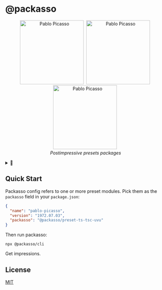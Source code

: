 
# @packasso
<p align="center">
  <img alt="Pablo Picasso" src="https://raw.githubusercontent.com/qiwi/packasso/master/pablo-picasso-self-portrait-1972-06-30.webp" width="200" />&nbsp;
  <img alt="Pablo Picasso" src="https://raw.githubusercontent.com/qiwi/packasso/master/pablo-picasso-self-portrait-1972-07-02.webp" width="200" />&nbsp;
  <img alt="Pablo Picasso" src="https://raw.githubusercontent.com/qiwi/packasso/master/pablo-picasso-self-portrait-1972-07-03.webp" width="200" />&nbsp;
  <br/><i>Postimpressive presets packages</i>
</p>

<details>
<summary>🚧</summary>

### [![Release](https://github.com/qiwi/packasso/actions/workflows/release.yml/badge.svg?branch=master)](https://github.com/qiwi/packasso/actions/workflows/release.yml) [![Maintainability](https://api.codeclimate.com/v1/badges/aaced5b2261f8a59b7cd/maintainability)](https://codeclimate.com/github/qiwi/packasso/maintainability) [![Test Coverage](https://api.codeclimate.com/v1/badges/aaced5b2261f8a59b7cd/test_coverage)](https://codeclimate.com/github/qiwi/packasso/test_coverage)

</details>


## Quick Start
Packasso config refers to one or more preset modules.
Pick them as the `packasso` field in your `package.json`:

```json
{
  "name": "pablo-picasso",
  "version": "1972.07.03",
  "packasso": "@packasso/preset-ts-tsc-uvu"
}
```

Then run packasso:

```shell
npx @packasso/cli
```

Get impressions.

## License

[MIT](./LICENSE)

